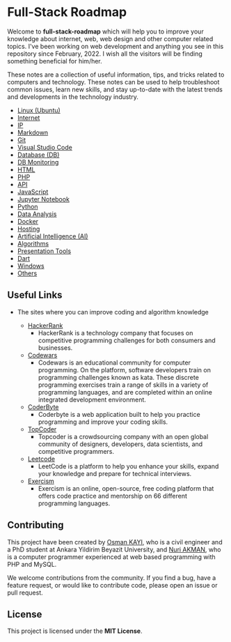 # Full-Stack Roadmap

Welcome to **full-stack-roadmap** which will help you to improve your knowledge about internet, web, web design and other computer related topics. I've been working on web development and anything you see in this repository since February, 2022. I wish all the visitors will be finding something beneficial for him/her.

These notes are a collection of useful information, tips, and tricks related to computers and technology. These notes can be used to help troubleshoot common issues, learn new skills, and stay up-to-date with the latest trends and developments in the technology industry.

- [Linux (Ubuntu)](./linux)
- [Internet](./internet)
- [IP](./ip)
- [Markdown](./markdown)
- [Git](./git)
- [Visual Studio Code](./vscode)
- [Database (DB)](./db)
- [DB Monitoring](./db.monitoring)
- [HTML](./html)
- [PHP](./php)
- [API](./api)
- [JavaScript](./javascript)
- [Jupyter Notebook](./jupyter.notebook)
- [Python](./python)
- [Data Analysis](./data.analysis)
- [Docker](./docker)
- [Hosting](./hosting)
- [Artificial Intelligence (AI)](./ai)
- [Algorithms](./algorithms)
- [Presentation Tools](./presentation)
- [Dart](./dart)
- [Windows](./windows)
- [Others](./others)

## Useful Links

- The sites where you can improve coding and algorithm knowledge

  - [HackerRank](https://www.hackerrank.com/)
    - HackerRank is a technology company that focuses on competitive programming challenges for both consumers and businesses.
  - [Codewars](https://www.codewars.com/)
    - Codewars is an educational community for computer programming. On the platform, software developers train on programming challenges known as kata. These discrete programming exercises train a range of skills in a variety of programming languages, and are completed within an online integrated development environment.
  - [CoderByte](https://coderbyte.com/)
    - Coderbyte is a web application built to help you practice programming and improve your coding skills.
  - [TopCoder](https://www.topcoder.com/)
    - Topcoder is a crowdsourcing company with an open global community of designers, developers, data scientists, and competitive programmers.
  - [Leetcode](https://leetcode.com/)
    - LeetCode is a platform to help you enhance your skills, expand your knowledge and prepare for technical interviews.
  - [Exercism](https://exercism.org/)
    - Exercism is an online, open-source, free coding platform that offers code practice and mentorship on 66 different programming languages.

## Contributing

This project have been created by [Osman KAYI](https://github.com/OsmanKAYI), who is a civil engineer and a PhD student at Ankara Yildirim Beyazit University, and [Nuri AKMAN](https://github.com/nuriakman), who is a computer programmer experienced at web based programming with PHP and MySQL.

We welcome contributions from the community. If you find a bug, have a feature request, or would like to contribute code, please open an issue or pull request.

## License

This project is licensed under the **MIT License**.
